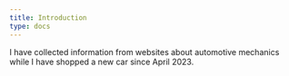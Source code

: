 ```yaml
---
title: Introduction
type: docs
---
```


I have collected information from websites about automotive mechanics while I have shopped a new car since April 2023.